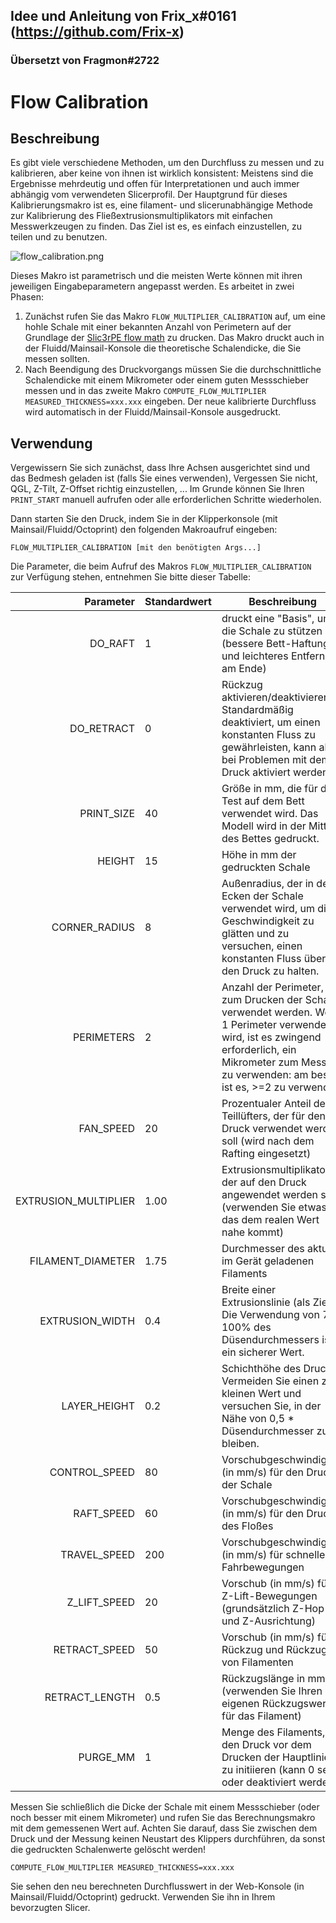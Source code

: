 ## Idee und Anleitung von Frix_x#0161 (https://github.com/Frix-x) 
### Übersetzt von Fragmon#2722 
# Flow Calibration

## Beschreibung

Es gibt viele verschiedene Methoden, um den Durchfluss zu messen und zu kalibrieren, aber keine von ihnen ist wirklich konsistent: Meistens sind die Ergebnisse mehrdeutig und offen für Interpretationen und auch immer abhängig vom verwendeten Slicerprofil. Der Hauptgrund für dieses Kalibrierungsmakro ist es, eine filament- und slicerunabhängige Methode zur Kalibrierung des Fließextrusionsmultiplikators mit einfachen Messwerkzeugen zu finden. Das Ziel ist es, es einfach einzustellen, zu teilen und zu benutzen.

![flow_calibration.png](./images/flow_calibration.png)

Dieses Makro ist parametrisch und die meisten Werte können mit ihren jeweiligen Eingabeparametern angepasst werden. Es arbeitet in zwei Phasen:
  1. Zunächst rufen Sie das Makro `FLOW_MULTIPLIER_CALIBRATION` auf, um eine hohle Schale mit einer bekannten Anzahl von Perimetern auf der Grundlage der [Slic3rPE flow math](https://manual.slic3r.org/advanced/flow-math) zu drucken. Das Makro druckt auch in der Fluidd/Mainsail-Konsole die theoretische Schalendicke, die Sie messen sollten.
  2. Nach Beendigung des Druckvorgangs müssen Sie die durchschnittliche Schalendicke mit einem Mikrometer oder einem guten Messschieber messen und in das zweite Makro `COMPUTE_FLOW_MULTIPLIER MEASURED_THICKNESS=xxx.xxx` eingeben. Der neue kalibrierte Durchfluss wird automatisch in der Fluidd/Mainsail-Konsole ausgedruckt.

## Verwendung

Vergewissern Sie sich zunächst, dass Ihre Achsen ausgerichtet sind und das Bedmesh  geladen ist (falls Sie eines verwenden), Vergessen Sie nicht, QGL, Z-Tilt, Z-Offset richtig einzustellen, ... Im Grunde können Sie Ihren `PRINT_START` manuell aufrufen oder alle erforderlichen Schritte wiederholen.

Dann starten Sie den Druck, indem Sie in der Klipperkonsole (mit Mainsail/Fluidd/Octoprint) den folgenden Makroaufruf eingeben:

```
FLOW_MULTIPLIER_CALIBRATION [mit den benötigten Args...]
```

Die Parameter, die beim Aufruf des Makros `FLOW_MULTIPLIER_CALIBRATION` zur Verfügung stehen, entnehmen Sie bitte dieser Tabelle:

| Parameter | Standardwert | Beschreibung |
|-----------:|---------------|-------------|
|DO_RAFT|1|                 druckt eine "Basis", um die Schale zu stützen (bessere Bett-Haftung und leichteres Entfernen am Ende)|
|DO_RETRACT|0|              Rückzug aktivieren/deaktivieren. Standardmäßig deaktiviert, um einen konstanten Fluss zu gewährleisten, kann aber bei Problemen mit dem Druck aktiviert werden.
|PRINT_SIZE|40|             Größe in mm, die für den Test auf dem Bett verwendet wird. Das Modell wird in der Mitte des Bettes gedruckt.
|HEIGHT|15|                 Höhe in mm der gedruckten Schale
|CORNER_RADIUS|8|           Außenradius, der in den Ecken der Schale verwendet wird, um die Geschwindigkeit zu glätten und zu versuchen, einen konstanten Fluss über den Druck zu halten.
|PERIMETERS|2|              Anzahl der Perimeter, die zum Drucken der Schale verwendet werden. Wenn 1 Perimeter verwendet wird, ist es zwingend erforderlich, ein Mikrometer zum Messen zu verwenden: am besten ist es, >=2 zu verwenden.
|FAN_SPEED|20|              Prozentualer Anteil des Teillüfters, der für den Druck verwendet werden soll (wird nach dem Rafting eingesetzt)|
|EXTRUSION_MULTIPLIER|1.00| Extrusionsmultiplikator, der auf den Druck angewendet werden soll (verwenden Sie etwas, das dem realen Wert nahe kommt)|
|FILAMENT_DIAMETER|1.75|    Durchmesser des aktuell im Gerät geladenen Filaments
|EXTRUSION_WIDTH|0.4|       Breite einer Extrusionslinie (als Ziel). Die Verwendung von 75-100% des Düsendurchmessers ist ein sicherer Wert.
|LAYER_HEIGHT|0.2|          Schichthöhe des Drucks. Vermeiden Sie einen zu kleinen Wert und versuchen Sie, in der Nähe von 0,5 * Düsendurchmesser zu bleiben.
|CONTROL_SPEED|80|          Vorschubgeschwindigkeit (in mm/s) für den Druck der Schale|
|RAFT_SPEED|60|             Vorschubgeschwindigkeit (in mm/s) für den Druck des Floßes
|TRAVEL_SPEED|200|          Vorschubgeschwindigkeit (in mm/s) für schnelle Fahrbewegungen
|Z_LIFT_SPEED|20|           Vorschub (in mm/s) für Z-Lift-Bewegungen (grundsätzlich Z-Hop und Z-Ausrichtung)|
|RETRACT_SPEED|50|          Vorschub (in mm/s) für Rückzug und Rückzug von Filamenten
|RETRACT_LENGTH|0.5|        Rückzugslänge in mm (verwenden Sie Ihren eigenen Rückzugswert für das Filament)|
|PURGE_MM|1|                Menge des Filaments, um den Druck vor dem Drucken der Hauptlinie zu initiieren (kann 0 sein oder deaktiviert werden)|

Messen Sie schließlich die Dicke der Schale mit einem Messschieber (oder noch besser mit einem Mikrometer) und rufen Sie das Berechnungsmakro mit dem gemessenen Wert auf. Achten Sie darauf, dass Sie zwischen dem Druck und der Messung keinen Neustart des Klippers durchführen, da sonst die gedruckten Schalenwerte gelöscht werden!

```
COMPUTE_FLOW_MULTIPLIER MEASURED_THICKNESS=xxx.xxx
```

Sie sehen den neu berechneten Durchflusswert in der Web-Konsole (in Mainsail/Fluidd/Octoprint) gedruckt. Verwenden Sie ihn in Ihrem bevorzugten Slicer.
